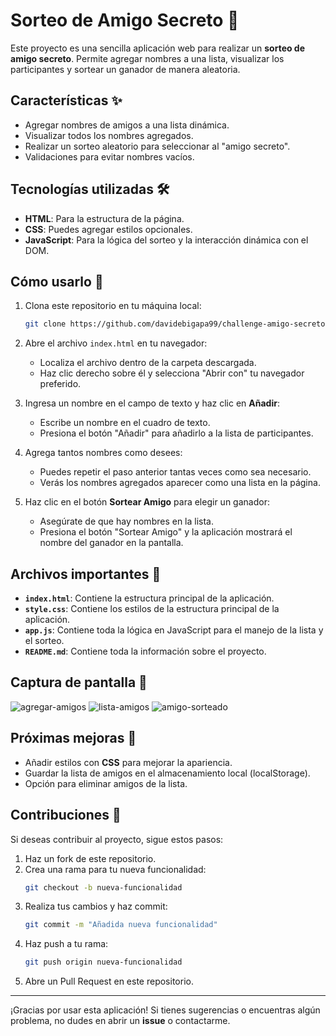 # Sorteo de Amigo Secreto 🎉

Este proyecto es una sencilla aplicación web para realizar un **sorteo de amigo secreto**. Permite agregar nombres a una lista, visualizar los participantes y sortear un ganador de manera aleatoria.

## Características ✨
- Agregar nombres de amigos a una lista dinámica.
- Visualizar todos los nombres agregados.
- Realizar un sorteo aleatorio para seleccionar al "amigo secreto".
- Validaciones para evitar nombres vacíos.

## Tecnologías utilizadas 🛠️
- **HTML**: Para la estructura de la página.
- **CSS**: Puedes agregar estilos opcionales.
- **JavaScript**: Para la lógica del sorteo y la interacción dinámica con el DOM.

## Cómo usarlo 🚀
1. Clona este repositorio en tu máquina local:
   ```bash
   git clone https://github.com/davidebigapa99/challenge-amigo-secreto.git
   ```
2. Abre el archivo `index.html` en tu navegador:
   - Localiza el archivo dentro de la carpeta descargada.
   - Haz clic derecho sobre él y selecciona "Abrir con" tu navegador preferido.

3. Ingresa un nombre en el campo de texto y haz clic en **Añadir**:
   - Escribe un nombre en el cuadro de texto.
   - Presiona el botón "Añadir" para añadirlo a la lista de participantes.

4. Agrega tantos nombres como desees:
   - Puedes repetir el paso anterior tantas veces como sea necesario.
   - Verás los nombres agregados aparecer como una lista en la página.

5. Haz clic en el botón **Sortear Amigo** para elegir un ganador:
   - Asegúrate de que hay nombres en la lista.
   - Presiona el botón "Sortear Amigo" y la aplicación mostrará el nombre del ganador en la pantalla.

## Archivos importantes 📂
- **`index.html`**: Contiene la estructura principal de la aplicación.
- **`style.css`**: Contiene los estilos de la estructura principal de la aplicación.
- **`app.js`**: Contiene toda la lógica en JavaScript para el manejo de la lista y el sorteo.
- **`README.md`**: Contiene toda la información sobre el proyecto.

## Captura de pantalla 📸
![agregar-amigos](https://github.com/user-attachments/assets/2aafd5eb-e023-4900-8bf6-6f6910e5ac8e)
![lista-amigos](https://github.com/user-attachments/assets/f48ad07b-6d76-4044-8186-72c6d6ff9420)
![amigo-sorteado](https://github.com/user-attachments/assets/3fc020b0-583a-4780-8403-5a9bcd8b1622)

## Próximas mejoras 🚀
- Añadir estilos con **CSS** para mejorar la apariencia.
- Guardar la lista de amigos en el almacenamiento local (localStorage).
- Opción para eliminar amigos de la lista.

## Contribuciones 🤝
Si deseas contribuir al proyecto, sigue estos pasos:
1. Haz un fork de este repositorio.
2. Crea una rama para tu nueva funcionalidad:
   ```bash
   git checkout -b nueva-funcionalidad
   ```
3. Realiza tus cambios y haz commit:
   ```bash
   git commit -m "Añadida nueva funcionalidad"
   ```
4. Haz push a tu rama:
   ```bash
   git push origin nueva-funcionalidad
   ```
5. Abre un Pull Request en este repositorio.

---

¡Gracias por usar esta aplicación! Si tienes sugerencias o encuentras algún problema, no dudes en abrir un **issue** o contactarme.
